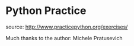 # Python Practice

source: http://www.practicepython.org/exercises/

Much thanks to the author: Michele Pratusevich
